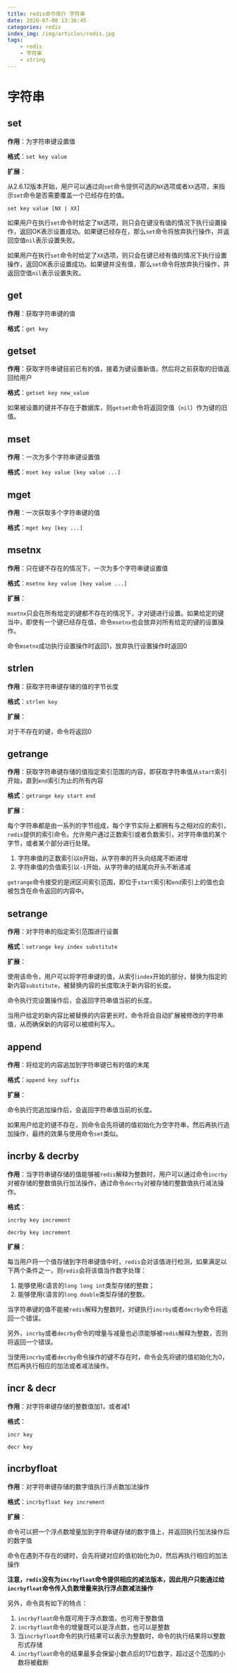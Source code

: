 ```yaml
---
title: redis命令简介 字符串
date: 2020-07-08 13:36:45
categories: redis
index_img: /img/articles/redis.jpg
tags:
	- redis
	- 字符串
	- string
---
```


# 字符串

## set

**作用**：为字符串键设置值

**格式**：`set key value`

**扩展**：

从2.6.12版本开始，用户可以通过向`set`命令提供可选的`NX`选项或者`XX`选项，来指示`set`命令是否需要覆盖一个已经存在的值。

`set key value [NX | XX]`

如果用户在执行`set`命令时给定了`NX`选项，则只会在键没有值的情况下执行设置操作，返回OK表示设置成功。如果键已经存在，那么`set`命令将放弃执行操作，并返回空值`nil`表示设置失败。

如果用户在执行`set`命令时给定了`XX`选项，则只会在键已经有值的情况下执行设置操作，返回OK表示设置成功。如果键并没有值，那么`set`命令将放弃执行操作，并返回空值`nil`表示设置失败。



## get

**作用**：获取字符串键的值

**格式**：`get key`



## getset

**作用**：获取字符串键目前已有的值，接着为键设置新值，然后将之前获取的旧值返回给用户

**格式**：`getset key new_value`

如果被设置的键并不存在于数据库，则`getset`命令将返回空值（`nil`）作为键的旧值。



## mset

**作用**：一次为多个字符串键设置值

**格式**：`mset key value [key value ...]`



## mget

**作用**：一次获取多个字符串键的值

**格式**：`mget key [key ...]`



## msetnx

**作用**：只在键不存在的情况下，一次为多个字符串键设置值

**格式**：`msetnx key value [key value ...]`

**扩展**：

`msetnx`只会在所有给定的键都不存在的情况下，才对键进行设置。如果给定的键当中，即使有一个键已经存在值，命令`msetnx`也会放弃对所有给定的键的设置操作。

命令`msetnx`成功执行设置操作时返回1，放弃执行设置操作时返回0



## strlen

**作用**：获取字符串键存储的值的字节长度

**格式**：`strlen key`

**扩展**：

对于不存在的键，命令将返回0



## getrange

**作用**：获取字符串键存储的值指定索引范围的内容，即获取字符串值从`start`索引开始，直到`end`索引为止的所有内容

**格式**：`getrange key start end`

**扩展**：

每个字符串都是由一系列的字节组成，每个字节实际上都拥有与之相对应的索引，`redis`提供的索引命令。允许用户通过正数索引或者负数索引，对字符串值的某个字节，或者某个部分进行处理。

1. 字符串值的正数索引以`0`开始，从字符串的开头向结尾不断递增
2. 字符串值的负值索引以`-1`开始，从字符串的结尾向开头不断递减

`getrange`命令接受的是闭区间索引范围，即位于`start`索引和`end`索引上的值也会被包含在命令返回的内容中。



## setrange

**作用**：对字符串的指定索引范围进行设置

**格式**：`setrange key index substitute`

**扩展**：

使用该命令，用户可以将字符串键的值，从索引`index`开始的部分，替换为指定的新内容`substitute`，被替换内容的长度取决于新内容的长度。

命令执行完设置操作后，会返回字符串值当前的长度。

当用户给定的新内容比被替换的内容更长时，命令将会自动扩展被修改的字符串值，从而确保新的内容可以被顺利写入。



## append

**作用**：将给定的内容追加到字符串键已有的值的末尾

**格式**：`append key suffix`

**扩展**：

命令执行完追加操作后，会返回字符串值当前的长度。

如果用户给定的键不存在，则命令会先将键的值初始化为空字符串，然后再执行追加操作，最终的效果与使用命令`set`类似。



## incrby & decrby

**作用**：当字符串键存储的值能够被`redis`解释为整数时，用户可以通过命令`incrby`对被存储的整数值执行加法操作，通过命令`decrby`对被存储的整数值执行减法操作。

**格式**：

`incrby key increment`

`decrby key increment`

**扩展**：

每当用户将一个值存储到字符串键值中时，`redis`会对该值进行检测，如果满足以下两个条件之一，则`redis`会将该值当作数字处理：

1. 能够使用`C`语言的`long long int`类型存储的整数；
2. 能够使用`C`语言的`long double`类型存储的整数。

当字符串键的值不能被`redis`解释为整数时，对键执行`incrby`或者`decrby`命令将返回一个错误。

另外，`incrby`或者`decrby`命令的增量与减量也必须能够被`redis`解释为整数，否则将返回一个错误。

当使用`incrby`或者`decrby`命令操作的键不存在时，命令会先将键的值初始化为0，然后再执行相应的加法或者减法操作。



## incr & decr

**作用**：对字符串键存储的整数值加1，或者减1

**格式**：

`incr key`

`decr key`



## incrbyfloat

**作用**：对字符串键存储的数字值执行浮点数加法操作

**格式**：`incrbyfloat key increment`

**扩展**：

命令可以把一个浮点数增量加到字符串键存储的数字值上，并返回执行加法操作后的数字值

命令在遇到不存在的键时，会先将键对应的值初始化为0，然后再执行相应的加法操作

**注意，`redis`没有为`incrbyfloat`命令提供相应的减法版本，因此用户只能通过给`incrbyfloat`命令传入负数增量来执行浮点数减法操作**

另外，命令具有如下的特点：

1. `incrbyfloat`命令既可用于浮点数值，也可用于整数值
2. `incrbyfloat`命令的增量既可以是浮点数，也可以是整数
3. 当`incrbyfloat`命令的执行结果可以表示为整数时，命令的执行结果将以整数形式存储
4. `incrbyfloat`命令的结果最多会保留小数点后的17位数字，超过这个范围的小数将被截断